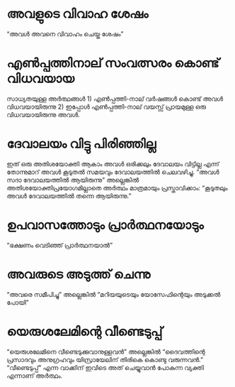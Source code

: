 # അവളുടെ വിവാഹ ശേഷം
“അവൾ അവനെ വിവാഹം ചെയ്ത ശേഷം”
# എൺപ്പത്തിനാല് സംവത്സരം കൊണ്ട് വിധവയായ
സാധ്യതയുള്ള അർത്ഥങ്ങൾ 1) എൺപ്പത്തി-നാല് വർഷങ്ങൾ കൊണ്ട് അവൾ വിധവയായിരുന്നു 2) ഇപ്പോൾ എൺപ്പത്തി-നാല് വയസ്സ് പ്രായമുള്ള ഒരു വിധവയായിരുന്നു അവൾ.
# ദേവാലയം വിട്ടു പിരിഞ്ഞില്ല
ഇത് ഒരു അതിശയോക്തി ആകാം അവൾ ഒരിക്കലും ദേവാലയം വിട്ടില്ല എന്ന് തോന്നുമാറ് അവൾ കൂടുതൽ സമയവും ദേവാലയത്തിൽ ചെലവഴിച്ചു. “അവൾ സദാ ദേവാലയത്തിൽ ആയിരുന്നു” അല്ലെങ്കിൽ അതിശയോക്തിപ്രയോഗമില്ലാതെ അർത്ഥം മാത്രമായും പ്രസ്താവിക്കാം: “കൂടുതലും അവൾ ദേവാലയത്തിൽ തന്നെ ആയിരുന്നു.”
# ഉപവാസത്തോടും പ്രാർത്ഥനയോടും
“ഭക്ഷണം വെടിഞ്ഞ് പ്രാർത്ഥനയാൽ”
# അവരുടെ അടുത്ത് ചെന്നു
“അവരെ സമീപിച്ചു” അല്ലെങ്കിൽ “മറിയയുടെയും യോസേഫിന്റെയും അടുക്കൽ പോയി”
# യെരുശലേമിന്റെ വീണ്ടെടുപ്പ്
“യെരുശലേമിനെ വീണ്ടെടുക്കുവാനുള്ളവൻ” അല്ലെങ്കിൽ “ദൈവത്തിന്റെ പ്രസാദവും അനുഗ്രഹവും യിസ്രായേലിന് തിരികെ കൊണ്ടു വരുന്നവൻ.” “വീണ്ടെടുപ്പ്” എന്ന വാക്കിന് ഇവിടെ അത് ചെയ്യുവാൻ പോകുന്ന വ്യക്തി എന്നാണ് അർത്ഥം.
